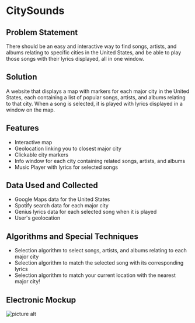 # CitySounds

## Problem Statement
There should be an easy and interactive way to find songs, artists, and albums relating to specific cities in the United States, and be able to play those songs with their lyrics displayed, all in one window.

## Solution
A website that displays a map with markers for each major city in the United States, each containing a list of popular songs, artists, and albums relating to that city. When a song is selected, it is played with lyrics displayed in a window on the map.

## Features
* Interactive map
* Geolocation linking you to closest major city
* Clickable city markers
* Info window for each city containing related songs, artists, and albums
* Music Player with lyrics for selected songs

## Data Used and Collected
* Google Maps data for the United States
* Spotify search data for each major city
* Genius lyrics data for each selected song when it is played
* User's geolocation

## Algorithms and Special Techniques
* Selection algorithm to select songs, artists, and albums relating to each major city
* Selection algorithm to match the selected song with its corresponding lyrics
* Selection algorithm to match your current location with the nearest major city!

## Electronic Mockup
![picture alt](https://github.com/tuftsdev/comp20-f2018-team4/blob/master/mockup.jpg "CitySounds Electronic Mockup")
